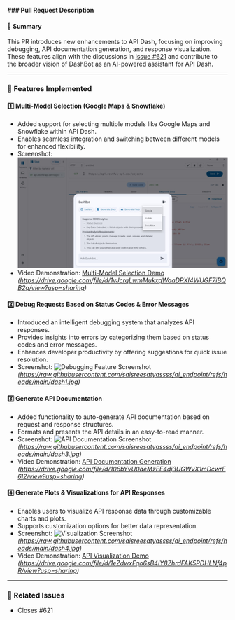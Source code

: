**### Pull Request Description**

#### 📌 Summary
This PR introduces new enhancements to API Dash, focusing on improving debugging, API documentation generation, and response visualization. These features align with the discussions in [Issue #621](https://github.com/foss42/apidash/issues/621) and contribute to the broader vision of DashBot as an AI-powered assistant for API Dash.

---

### 🚀 Features Implemented

#### **1️⃣ Multi-Model Selection (Google Maps & Snowflake)**
- Added support for selecting multiple models like Google Maps and Snowflake within API Dash.
- Enables seamless integration and switching between different models for enhanced flexibility.
- Screenshot:
![Multi-Model Selection Screenshot](https://raw.githubusercontent.com/saisreesatyassss/ai_endpoint/refs/heads/main/dash2.jpg)
- Video Demonstration: [Multi-Model Selection Demo](#) *(https://drive.google.com/file/d/1vJcrqLwmMukxqWaaDPXI4WUGF7iBQB2q/view?usp=sharing)*

#### **2️⃣ Debug Requests Based on Status Codes & Error Messages**
- Introduced an intelligent debugging system that analyzes API responses.
- Provides insights into errors by categorizing them based on status codes and error messages.
- Enhances developer productivity by offering suggestions for quick issue resolution.
- Screenshot:
  ![Debugging Feature Screenshot](#) *(https://raw.githubusercontent.com/saisreesatyassss/ai_endpoint/refs/heads/main/dash1.jpg)*


#### **3️⃣ Generate API Documentation**
- Added functionality to auto-generate API documentation based on request and response structures.
- Formats and presents the API details in an easy-to-read manner.
- Screenshot:
  ![API Documentation Screenshot](#) *(https://raw.githubusercontent.com/saisreesatyassss/ai_endpoint/refs/heads/main/dash3.jpg)*
- Video Demonstration: [API Documentation Generation](#) *(https://drive.google.com/file/d/106bYvU0aeMzEE4dj3UGWvX1mDcwrF6I2/view?usp=sharing)*

#### **4️⃣ Generate Plots & Visualizations for API Responses**
- Enables users to visualize API response data through customizable charts and plots.
- Supports customization options for better data representation.
- Screenshot:
  ![Visualization Screenshot](#) *(https://raw.githubusercontent.com/saisreesatyassss/ai_endpoint/refs/heads/main/dash4.jpg)*
- Video Demonstration: [API Visualization Demo](#) *(https://drive.google.com/file/d/1eZdwxFqo6sB4IY8ZhrdFAK5PDHLNf4pR/view?usp=sharing)*



---

### 🔗 Related Issues
- Closes #621



